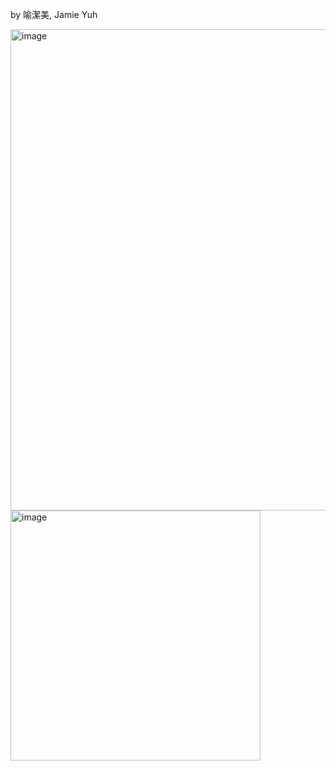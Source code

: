 by 喻潔美, Jamie Yuh 

<img width="770" alt="image" src="https://github.com/user-attachments/assets/6bad36e1-c2fc-4ce3-bcf5-1e91079e78c2" />

<img width="400" alt="image" src="" />

